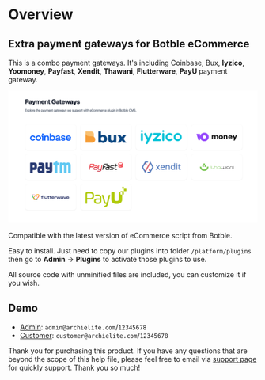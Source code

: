 # Overview

## Extra payment gateways for Botble eCommerce

This is a combo payment gateways. It's including Coinbase, Bux, **Iyzico**, **Yoomoney**, **Payfast**,
**Xendit**, **Thawani**, **Flutterware**, **PayU** payment gateway.

![Payment Gateways](./images/payment-gateways.png)

Compatible with the latest version of eCommerce script from Botble.

Easy to install. Just need to copy our plugins into folder `/platform/plugins` then go to **Admin** ->
**Plugins** to activate those plugins to use.

All source code with unminified files are included, you can customize it if you wish.

## Demo

- [Admin](https://payment-gateways.archielite.com/admin): `admin@archielite.com`/`12345678`
- [Customer](https://payment-gateways.archielite.com): `customer@archielite.com`/`12345678`

Thank you for purchasing this product. If you have any questions that are beyond the scope of this help file, please
feel free to email via [support page](https://support.archielite.com) for quickly support. Thank you so much!
